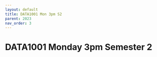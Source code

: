 ```yaml
---
layout: default
title: DATA1001 Mon 3pm S2
parent: 2023
nav_order: 3
---
```


# DATA1001 Monday 3pm Semester 2
